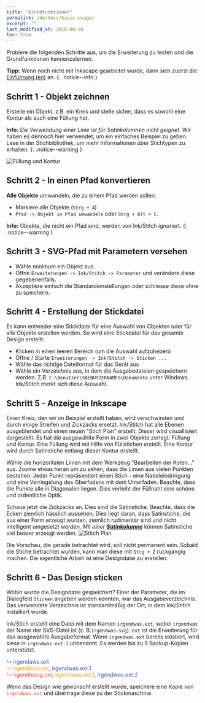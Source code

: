 ```yaml
---
title: "Grundfunktionen"
permalink: /de/docs/basic-usage/
excerpt: ""
last_modified_at: 2018-08-26
toc: true
---
```

Probiere die folgenden Schritte aus, um die Erweiterung zu testen und die Grundfunktionen kennenzulernen.

**Tipp:** Wenn noch nicht mit Inkscape gearbeitet wurde, dann sieh zuerst die [Einführung (en)](https://inkscape.org/en/doc/tutorials/basic/tutorial-basic.html) an.
{: .notice--info }

## Schritt 1 - Objekt zeichnen

Erstelle ein Objekt, z.B. ein Kreis und stelle sicher, dass es sowohl eine Kontur als auch eine Füllung hat.

**Info:** *Die Verwendung einer Linie ist für Satinkolumnen nicht geignet*. Wir haben es dennoch hier verwendet, um ein einfaches Beispiel zu geben. Lese in der Stichbibliothek, um mehr Informationen über Stichtypen zu erhalten.
{: .notice--warning }

![Füllung und Kontur](https://edutechwiki.unige.ch/mediawiki/images/thumb/8/86/SVG-yellow-circle-stroke-fill.png/300px-SVG-yellow-circle-stroke-fill.png)

## Schritt 2 - In einen Pfad konvertieren
**Alle Objekte** umwandeln, die zu einem Pfad werden sollen:

* Markiere alle Objekte (`Strg + A`)
* `Pfad -> Objekt in Pfad umwandeln` oder `Strg + Alt + C`. <br>

**Info:** Objekte, die nicht ein Pfad sind, werden von Ink/Stitch ignoriert.
{: .notice--warning }

## Schritt 3 - SVG-Pfad mit Parametern versehen

* Wähle minimum ein Objekt aus.
* Öffne `Erweiterungen -> Ink/Stitch -> Parameter` und verändere diese gegebenenfalls.
* Akzeptiere einfach die Standardeinstellungen oder schliesse diese ohne zu speichern.

## Schritt 4 - Erstellung der Stickdatei

Es kann entweder eine Stickdatei für eine Auswahl von Objekten oder für alle Objekte erstellen werden.
So wird eine Stickdatei für das gesamte Design erstellt:

* Klicken in einen leeren Bereich (um die Auswahl aufzuheben)
* Öffne / Starte `Erweiterungen -> Ink/Stitch -> Sticken ...`
* Wähle das richtige Dateiformat für das Gerät aus
* Wähle ein Verzeichnis aus, in dem die Ausgabedateien gespeichern werden. Z.B. `C:\Benutzer\%BENUTZERNAME%\Dokumente` unter Windows. Ink/Stitch merkt sich diese Auswahl.

## Schritt 5 - Anzeige in Inkscape

Einen Kreis, den wir im Beispiel erstellt haben, wird verschwinden und durch einige Streifen und Zickzacks ersetzt. Ink/Stitch hat alle Ebenen ausgeblendet und einen neuen "Stich Plan" erstellt. Dieser wird visuallisiert dargestellt. Es hat die ausgewählte Form in zwei Objekte zerlegt: Füllung und Kontur. Eine Füllung wird mit Hilfe von Füllstichen erstellt. Eine Kontur wird durch Satinstiche entlang dieser Kontur erstellt.

Wähle die horizontalen Linien mit dem Werkzeug "Bearbeiten der Koten..." aus. Zoome etwas heran um zu sehen, dass die Linien aus vielen Punkten bestehen. Jeder Punkt repräsentiert einen Stich - eine Nadeleindringung und eine Verriegelung des Oberfadens mit dem Unterfaden. Beachte, dass die Punkte alle in Diagonalen liegen. Dies verleiht der Füllnaht eine schöne und ordentliche Optik.

Schaue jetzt die Zickzacks an. Dies sind die Satinstiche. Beachte, dass die Ecken ziemlich hässlich aussehen. Dies liegt daran, dass Satinstiche, die aus einer Form erzeugt wurden, ziemlich rudimentär sind und nicht intelligent umgesetzt werden. *Mit einer [**Satinkolumne**](/docs/stitches/satin/)* können Satinstiche viel besser erzeugt werden.
![Stitch Plan](https://edutechwiki.unige.ch/mediawiki/images/thumb/6/6a/Inkstitch-stitch-plan.png/800px-Inkstitch-stitch-plan.png)

Die Vorschau, die gerade betrachtet wird, soll nicht permanent sein. Sobald die Stiche betrachtet wurden, kann man diese mit `Strg + Z` rückgängig machen. Die eigentliche Arbeit ist eine Designdatei zu erstellen.

## Schritt 6 - Das Design sticken
Wohin wurde die Designdatei gespeichert? Einer der Parameter, die im Dialogfeld `Sticken` angeben werden konnten, war das Ausgabeverzeichnis. Das verwendete Verzeichnis ist standardmäßig der Ort, in dem Ink/Stitch installiert wurde.

Ink/Stich erstellt eine Datei mit dem Namen `irgendwas.ext`, wobei `irgendwas` der Name der SVG-Datei ist (z. B.`irgendwas.svg`). `ext` ist die Erweiterung für das ausgewählte Ausgabeformat. Wenn `irgendwas.ext` bereits existiert, wird siese in `irgendwas.ext.1` unbenannt. Es werden bis zu 5 Backup-Kopien unterstützt.

   <span style="color: #3f51b5;">↳ irgendaws.ext</span><br/>
   <span style="color: #ff9800;">↳ irgendwas.ext</span>, <span style="color: #3f51b5;">irgendwas.ext.1</span><br/>
   <span style="color: #f44336;">↳ irgendwasg.ext</span>, <span style="color: #ff9800;">irgendwas.ext.1</span>, <span style="color: #3f51b5;">irgendwas.ext.2</span>

Wenn das Design wie gewünscht erstellt wurde, speichere eine Kopie von <span style="color: #f44336;">`irgendwas.ext`</span> und übertrage diese zu der Stickmaschine.
